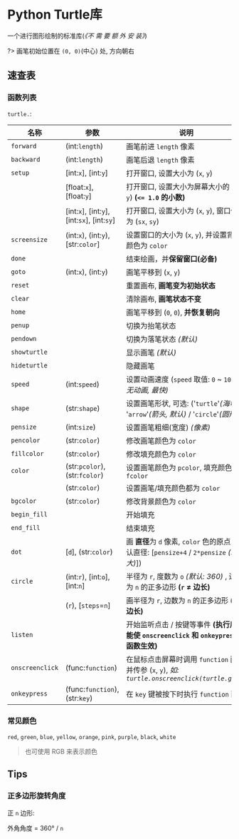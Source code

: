 # Python Turtle库

一个进行图形绘制的标准库(*《不 需 要 额 外 安 装》*)

?> 画笔初始位置在 `(0, 0)`(中心) 处, 方向朝右

## 速查表

### 函数列表

`turtle.`:

| 名称 | 参数 | 说明 |
| --- | --- | --- |
| `forward` | (int:`length`) | 画笔前进 `length` 像素 |
| `backward` | (int:`length`) | 画笔后退 `length` 像素 |
| `setup` | [int:`x`], [int:`y`] | 打开窗口, 设置大小为 (`x`, `y`) |
|  | [float:`x`], [float:`y`] | 打开窗口, 设置大小为屏幕大小的 (`x`, `y`) **(`<= 1.0` 的小数)** |
|  | [int:`x`], [int:`y`], [int:`sx`], [int:`sy`] | 打开窗口, 设置大小为 (`x`, `y`), 窗口位置为 (`sx`, `sy`) |
| `screensize` | (int:`x`), (int:`y`), [str:`color`] | 设置窗口的大小为 (`x`, `y`), 并设置背景颜色为 `color` |
| `done` |  | 结束绘画，并**保留窗口(必备)** |
| `goto` | (int:`x`), (int:`y`) | 画笔平移到 (`x`, `y`) |
| `reset` |  | 重置画布, **画笔变为初始状态** |
| `clear` |  | 清除画布, **画笔状态不变** |
| `home` |  | 画笔平移到 (`0`, `0`), **并恢复朝向** |
| `penup` |  | 切换为抬笔状态 |
| `pendown` |  | 切换为落笔状态 *(默认)* |
| `showturtle` |  | 显示画笔 *(默认)* |
| `hideturtle` |  | 隐藏画笔 |
| `speed` | (int:`speed`) | 设置动画速度 (`speed` 取值: `0` ~ `10`) *(`0`: 无动画, 最快)* |
| `shape` | (str:`shape`) | 设置画笔形状, 可选: ('`turtle`'*(海龟)* / '`arrow`'*(箭头, 默认)* / '`circle`'*(圆形)*) |
| `pensize` | (int:`size`) | 设置画笔粗细(宽度) *(像素)* |
| `pencolor` | (str:`color`) | 修改画笔颜色为 `color` |
| `fillcolor` | (str:`color`) | 修改填充颜色为 `color` |
| `color` | (str:`pcolor`), (str:`fcolor`) | 设置画笔颜色为 `pcolor`, 填充颜色为 `fcolor` |
|  | (str:`color`) | 设置画笔/填充颜色都为 `color` |
| `bgcolor` | (str:`color`) | 修改背景颜色为 `color` |
| `begin_fill` |  | 开始填充 |
| `end_fill` |  | 结束填充 |
| `dot` | [`d`], (str:`color`) | 画 **直径**为 `d` 像素, `color` 色的原点 (默认直径: [`pensize+4` / `2*pensize` *(取最大)*]) |
| `circle` | (int:`r`), [int:`o`], [int:`n`] | 半径为 `r`, 度数为 `o` *(默认: 360)* , 边数为 `n` 的正多边形 **(`r` ≠ 边长)** |
|  | (`r`), [`steps`=`n`] | 画半径为 `r`, 边数为 `n` 的正多边形 **(`r` ≠ 边长)** |
| `listen` |  | 开始监听点击 / 按键等事件 **(执行后才能使 `onscreenclick` 和 `onkeypress` 类函数生效)** |
| `onscreenclick` | (func:`function`) | 在鼠标点击屏幕时调用 `function` 函数并传参 (`x`, `y`), *如: `turtle.onscreenclick(turtle.goto)`* |
| `onkeypress` | (func:`function`), (str:`key`) | 在 `key` 键被按下时执行 `function` 函数 |

### 常见颜色

`red`, `green`, `blue`, `yellow`, `orange`, `pink`, `purple`, `black`, `white`

> 也可使用 RGB 来表示颜色

## Tips

### 正多边形旋转角度

正 `n` 边形:

外角角度 = 360° / `n`